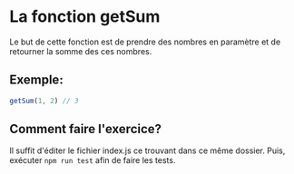 # La fonction getSum
Le but de cette fonction est de prendre des nombres en paramètre et de retourner la somme des ces nombres.

## Exemple:
```js
getSum(1, 2) // 3
```
## Comment faire l'exercice?
Il suffit d'éditer le fichier index.js ce trouvant dans ce même dossier.
Puis, exécuter ``npm run test`` afin de faire les tests.
